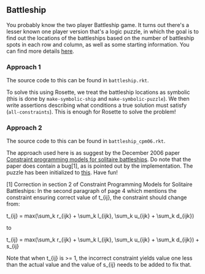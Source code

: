 ## Battleship

You probably know the two player Battleship game. It turns out there's
a lesser known one player version that's a logic puzzle, in which the
goal is to find out the locations of the battleships based on the
number of battleship spots in each row and column, as well as some
starting information. You can find more details
[here](http://www.conceptispuzzles.com/index.aspx?uri=puzzle/battleships/techniques).

### Approach 1

The source code to this can be found in `battleship.rkt`.

To solve this using Rosette, we treat the battleship locations as
symbolic (this is done by `make-symbolic-ship` and
`make-symbolic-puzzle`). We then write assertions describing what
conditions a true solution must satisfy (`all-constraints`). This is
enough for Rosette to solve the problem!

### Approach 2

The source code to this can be found in `battleship_cpm06.rkt`.

The approach used here is as suggest by the December 2006 paper [Constraint programming models for solitaire battleships](https://www.researchgate.net/publication/228789470_Constraint_programming_models_for_solitaire_battleships). Do note that the paper does contain a bug[1], as is pointed out by the implementation. The puzzle has been initialized to [this](http://inst.eecs.berkeley.edu/~rohin/puzzles/battleship.pdf). Have fun!

[1] Correction in section 2 of Constraint Programming Models for Solitaire Battleships:
In the second paragraph of page 4 which mentions the constraint ensuring correct value of t_{ij}, the constraint should change from:

t_{ij} = max(\sum_k r_{ijk} + \sum_k l_{ijk}, \sum_k u_{ijk} + \sum_k d_{ijk})

to

t_{ij} = max(\sum_k r_{ijk} + \sum_k l_{ijk}, \sum_k u_{ijk} + \sum_k d_{ijk}) + s_{ij}

Note that when t_{ij} is >= 1, the incorrect constraint yields value one less than the actual value and the value of s_{ij} needs to be added to fix that.
